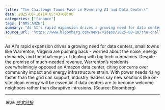 ```yaml
---
title: "The Challenge Towns Face in Powering AI and Data Centers"
date: 2025-08-10T14:05:43+08:00
categories: ["finance"]
tags: ["NMS:AMZN"]
summary: "As AI's rapid expansion drives a growing need for data centers, small towns like Warrenton, Virginia are pushing back - worried about the noise, energy demands, and the challenges of dealing with big "
source_url: "https://www.bloomberg.com/news/videos/2025-08-10/the-challenge-towns-face-in-powering-ai-and-data-centers-video"
---
```


As AI's rapid expansion drives a growing need for data centers, small towns like Warrenton, Virginia are pushing back - worried about the noise, energy demands, and the challenges of dealing with big tech companies. Despite the promise of much-needed revenue, Warrenton’s residents overwhelmingly opposed an Amazon data center, citing concerns over community impact and energy infrastructure strain. With power needs rising faster than the grid can support, industry leaders say new solutions like on-site clean energy will be essential if data centers are to become welcome neighbors rather than disruptive intrusions. (Source: Bloomberg)

---

*来源: [原文链接](https://www.bloomberg.com/news/videos/2025-08-10/the-challenge-towns-face-in-powering-ai-and-data-centers-video)*

